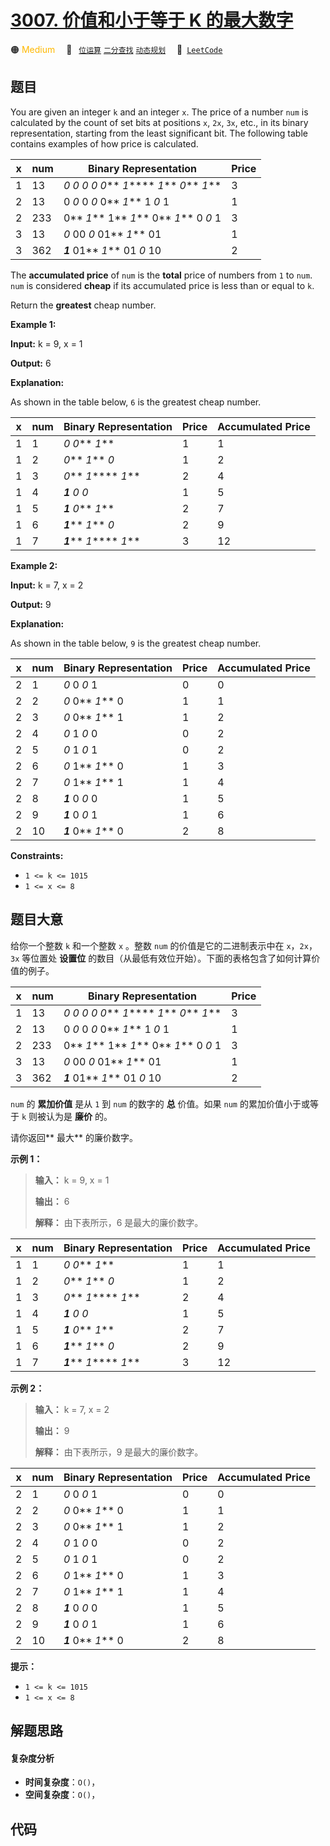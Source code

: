 # [3007. 价值和小于等于 K 的最大数字](https://leetcode.com/problems/maximum-number-that-sum-of-the-prices-is-less-than-or-equal-to-k)

🟠 <font color=#ffb800>Medium</font>&emsp; 🔖&ensp; [`位运算`](/leetcode/outline/tag/bit-manipulation.md) [`二分查找`](/leetcode/outline/tag/binary-search.md) [`动态规划`](/leetcode/outline/tag/dynamic-programming.md)&emsp; 🔗&ensp;[`LeetCode`](https://leetcode.com/problems/maximum-number-that-sum-of-the-prices-is-less-than-or-equal-to-k)

## 题目

You are given an integer `k` and an integer `x`. The price of a number `num`
is calculated by the count of set bits at positions `x`, `2x`, `3x`, etc., in
its binary representation, starting from the least significant bit. The
following table contains examples of how price is calculated.

x | num | Binary Representation | Price  
---|---|---|---  
1 | 13 | _0_ _0_ _0_ _0_ _0_** _1_**** _1_** _0_** _1_** | 3  
2 | 13 | 0 _0_ 0 _0_ 0** _1_** 1 _0_ 1 | 1  
2 | 233 | 0** _1_** 1** _1_** 0** _1_** 0 _0_ 1 | 3  
3 | 13 | _0_ 00 _0_ 01** _1_** 01 | 1  
3 | 362 | **_1_** 01** _1_** 01 _0_ 10 | 2  
  
The **accumulated price**  of `num` is the **total**  price of numbers from
`1` to `num`. `num` is considered **cheap**  if its accumulated price is less
than or equal to `k`.

Return the **greatest**  cheap number.



**Example 1:**

**Input:** k = 9, x = 1

**Output:** 6

**Explanation:**

As shown in the table below, `6` is the greatest cheap number.

x | num | Binary Representation | Price | Accumulated Price  
---|---|---|---|---  
1 | 1 | _0_ _0_** _1_** | 1 | 1  
1 | 2 | _0_** _1_** _0_ | 1 | 2  
1 | 3 | _0_** _1_**** _1_** | 2 | 4  
1 | 4 | **_1_** _0_ _0_ | 1 | 5  
1 | 5 | **_1_** _0_** _1_** | 2 | 7  
1 | 6 | **_1_**** _1_** _0_ | 2 | 9  
1 | 7 | **_1_**** _1_**** _1_** | 3 | 12  
  
**Example 2:**

**Input:** k = 7, x = 2

**Output:** 9

**Explanation:**

As shown in the table below, `9` is the greatest cheap number.

x | num | Binary Representation | Price | Accumulated Price  
---|---|---|---|---  
2 | 1 | _0_ 0 _0_ 1 | 0 | 0  
2 | 2 | _0_ 0** _1_** 0 | 1 | 1  
2 | 3 | _0_ 0** _1_** 1 | 1 | 2  
2 | 4 | _0_ 1 _0_ 0 | 0 | 2  
2 | 5 | _0_ 1 _0_ 1 | 0 | 2  
2 | 6 | _0_ 1** _1_** 0 | 1 | 3  
2 | 7 | _0_ 1** _1_** 1 | 1 | 4  
2 | 8 | **_1_** 0 _0_ 0 | 1 | 5  
2 | 9 | **_1_** 0 _0_ 1 | 1 | 6  
2 | 10 | **_1_** 0** _1_** 0 | 2 | 8  
  


**Constraints:**

  * `1 <= k <= 1015`
  * `1 <= x <= 8`


## 题目大意

给你一个整数 `k` 和一个整数 `x` 。整数 `num` 的价值是它的二进制表示中在 `x`，`2x`，`3x` 等位置处 **设置位**
的数目（从最低有效位开始）。下面的表格包含了如何计算价值的例子。

x | num | Binary Representation | Price  
---|---|---|---  
1 | 13 | _0_ _0_ _0_ _0_ _0_** _1_**** _1_** _0_** _1_** | 3  
2 | 13 | 0 _0_ 0 _0_ 0** _1_** 1 _0_ 1 | 1  
2 | 233 | 0** _1_** 1** _1_** 0** _1_** 0 _0_ 1 | 3  
3 | 13 | _0_ 00 _0_ 01** _1_** 01 | 1  
3 | 362 | **_1_** 01** _1_** 01 _0_ 10 | 2  
  


`num` 的 **累加价值** 是从 `1` 到 `num` 的数字的 **总** 价值。如果 `num` 的累加价值小于或等于 `k` 则被认为是
**廉价** 的。

请你返回**  最大** 的廉价数字。



**示例 1：**

> 
> 
> 
> 
> 
> **输入：** k = 9, x = 1
> 
> **输出：** 6
> 
> **解释：** 由下表所示，6 是最大的廉价数字。
> 
> 

x | num | Binary Representation | Price | Accumulated Price  
---|---|---|---|---  
1 | 1 | _0_ _0_** _1_** | 1 | 1  
1 | 2 | _0_** _1_** _0_ | 1 | 2  
1 | 3 | _0_** _1_**** _1_** | 2 | 4  
1 | 4 | **_1_** _0_ _0_ | 1 | 5  
1 | 5 | **_1_** _0_** _1_** | 2 | 7  
1 | 6 | **_1_**** _1_** _0_ | 2 | 9  
1 | 7 | **_1_**** _1_**** _1_** | 3 | 12  
  
**示例 2：**

> 
> 
> 
> 
> 
> **输入：** k = 7, x = 2
> 
> **输出：** 9
> 
> **解释：** 由下表所示，9 是最大的廉价数字。
> 
> 

x | num | Binary Representation | Price | Accumulated Price  
---|---|---|---|---  
2 | 1 | _0_ 0 _0_ 1 | 0 | 0  
2 | 2 | _0_ 0** _1_** 0 | 1 | 1  
2 | 3 | _0_ 0** _1_** 1 | 1 | 2  
2 | 4 | _0_ 1 _0_ 0 | 0 | 2  
2 | 5 | _0_ 1 _0_ 1 | 0 | 2  
2 | 6 | _0_ 1** _1_** 0 | 1 | 3  
2 | 7 | _0_ 1** _1_** 1 | 1 | 4  
2 | 8 | **_1_** 0 _0_ 0 | 1 | 5  
2 | 9 | **_1_** 0 _0_ 1 | 1 | 6  
2 | 10 | **_1_** 0** _1_** 0 | 2 | 8  
  


**提示：**

  * `1 <= k <= 1015`
  * `1 <= x <= 8`


## 解题思路

#### 复杂度分析

- **时间复杂度**：`O()`，
- **空间复杂度**：`O()`，

## 代码

```javascript

```